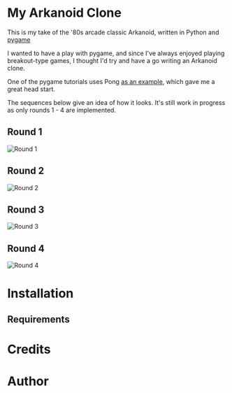 My Arkanoid Clone
=================

This is my take of the '80s arcade classic Arkanoid, written in Python and [pygame](http://www.pygame.org/)

I wanted to have a play with pygame, and since I've always enjoyed playing breakout-type games, I thought I'd try and have a go writing an Arkanoid clone.

One of the pygame tutorials uses Pong [as an example](http://www.pygame.org/docs/tut/tom/MakeGames.html), which gave me a great head start.

The sequences below give an idea of how it looks. It's still work in progress as only rounds 1 - 4 are implemented.

Round 1
-------

![Round 1](./docs/img/round1.png "Round 1")

Round 2
-------

![Round 2](./docs/img/round2.png "Round 2")

Round 3
-------

![Round 3](./docs/img/round3.png "Round 3")

Round 4
-------

![Round 4](./docs/img/round4.png "Round 4")

Installation
============

Requirements
------------


Credits
=======


Author
======